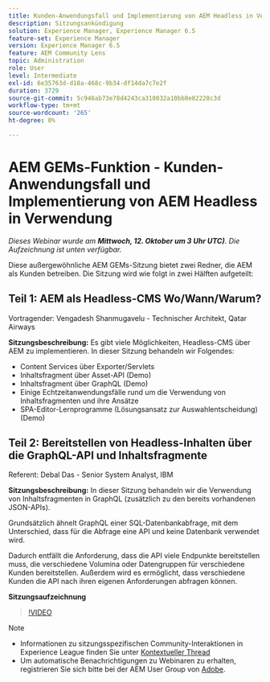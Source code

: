 ```yaml
---
title: Kunden-Anwendungsfall und Implementierung von AEM Headless in Verwendung
description: Sitzungsankündigung
solution: Experience Manager, Experience Manager 6.5
feature-set: Experience Manager
version: Experience Manager 6.5
feature: AEM Community Lens
topic: Administration
role: User
level: Intermediate
exl-id: 6e35763d-d18a-468c-9b34-df14da7c7e2f
duration: 3729
source-git-commit: 5c946ab73e78d4243ca310032a10bb8e82228c3d
workflow-type: tm+mt
source-wordcount: '265'
ht-degree: 0%

---
```


# AEM GEMs-Funktion - Kunden-Anwendungsfall und Implementierung von AEM Headless in Verwendung

*Dieses Webinar wurde am **Mittwoch, 12. Oktober um 3 Uhr UTC)**. Die Aufzeichnung ist unten verfügbar.*

Diese außergewöhnliche AEM GEMs-Sitzung bietet zwei Redner, die AEM als Kunden betreiben. Die Sitzung wird wie folgt in zwei Hälften aufgeteilt:

## Teil 1: AEM als Headless-CMS Wo/Wann/Warum?

Vortragender: Vengadesh Shanmugavelu - Technischer Architekt, Qatar Airways

**Sitzungsbeschreibung:**
Es gibt viele Möglichkeiten, Headless-CMS über AEM zu implementieren.
In dieser Sitzung behandeln wir Folgendes:

* Content Services über Exporter/Servlets
* Inhaltsfragment über Asset-API (Demo)
* Inhaltsfragment über GraphQL (Demo)
* Einige Echtzeitanwendungsfälle rund um die Verwendung von Inhaltsfragmenten und ihre Ansätze
* SPA-Editor-Lernprogramme (Lösungsansatz zur Auswahlentscheidung) (Demo)

## Teil 2: Bereitstellen von Headless-Inhalten über die GraphQL-API und Inhaltsfragmente

Referent: Debal Das - Senior System Analyst, IBM

**Sitzungsbeschreibung:**
In dieser Sitzung behandeln wir die Verwendung von Inhaltsfragmenten in GraphQL (zusätzlich zu den bereits vorhandenen JSON-APIs).

Grundsätzlich ähnelt GraphQL einer SQL-Datenbankabfrage, mit dem Unterschied, dass für die Abfrage eine API und keine Datenbank verwendet wird.

Dadurch entfällt die Anforderung, dass die API viele Endpunkte bereitstellen muss, die verschiedene Volumina oder Datengruppen für verschiedene Kunden bereitstellen. Außerdem wird es ermöglicht, dass verschiedene Kunden die API nach ihren eigenen Anforderungen abfragen können.

**Sitzungsaufzeichnung**

>[!VIDEO](https://video.tv.adobe.com/v/3410160)

>[!NOTE]
>
>* Informationen zu sitzungsspezifischen Community-Interaktionen in Experience League finden Sie unter [Kontextueller Thread](https://adobe.ly/3r6P4nr)
>* Um automatische Benachrichtigungen zu Webinaren zu erhalten, registrieren Sie sich bitte bei der AEM User Group von [Adobe](https://aem-augs.adobe.com/).
